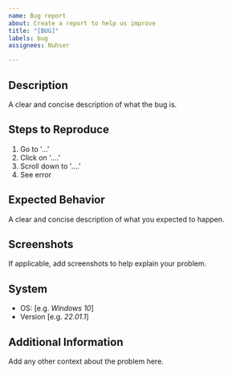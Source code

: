 ```yaml
---
name: Bug report
about: Create a report to help us improve
title: "[BUG]"
labels: bug
assignees: Nuhser

---
```


## Description
A clear and concise description of what the bug is.

## Steps to Reproduce
1. Go to '...'
2. Click on '....'
3. Scroll down to '....'
4. See error

## Expected Behavior
A clear and concise description of what you expected to happen.

## Screenshots
If applicable, add screenshots to help explain your problem.

## System
 - OS: [e.g. *Windows 10*]
 - Version [e.g. *22.01.1*]

## Additional Information
Add any other context about the problem here.
